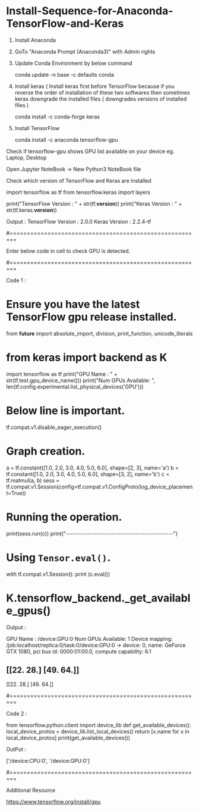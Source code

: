 # Install-Sequence-for-Anaconda-TensorFlow-and-Keras

1) Install Anaconda
2) GoTo "Anaconda Prompt (Anaconda3)" with Admin rights
3) Update Conda Environment by below command

     conda update -n base -c defaults conda
     
4) Install keras ( Install keras first before TensorFlow because if you reverse the order of installation of these two softwares then
   sometimes keras downgrade the installed files ( downgrades versions of installed files )
   
     conda install -c conda-forge keras
     
5) Install TensorFlow 

     conda install -c anaconda tensorflow-gpu
     

Check if tensorflow-gpu shows GPU list available on your device eg. Laptop, Desktop

Open Jupyter NoteBook -> New Python3 NoteBook file

Check which version of TensorFlow and Keras are installed

import tensorflow as tf
from tensorflow.keras import layers

print("TensorFlow Version : " + str(tf.__version__))
print("Keras Version : " + str(tf.keras.__version__))

Output :
TensorFlow Version : 2.0.0
Keras Version : 2.2.4-tf

#========================================================


Enter below code in cell to check GPU is detected.



#========================================================

Code 1 :

# Ensure you have the latest TensorFlow gpu release installed.
from __future__ import absolute_import, division, print_function, unicode_literals
# from keras import backend as K

import tensorflow as tf
print("GPU Name : " + str(tf.test.gpu_device_name()))
print("Num GPUs Available: ", len(tf.config.experimental.list_physical_devices('GPU')))

# Below line is important.
tf.compat.v1.disable_eager_execution()

# Graph creation.
a = tf.constant([1.0, 2.0, 3.0, 4.0, 5.0, 6.0], shape=[2, 3], name='a')
b = tf.constant([1.0, 2.0, 3.0, 4.0, 5.0, 6.0], shape=[3, 2], name='b')
c = tf.matmul(a, b)
sess = tf.compat.v1.Session(config=tf.compat.v1.ConfigProto(log_device_placement=True))
# Running the operation.
print(sess.run(c))
print("---------------------------------------------")
# Using `Tensor.eval()`.
with tf.compat.v1.Session():
  print (c.eval())

# K.tensorflow_backend._get_available_gpus()

Output :

GPU Name : /device:GPU:0
Num GPUs Available:  1
Device mapping:
/job:localhost/replica:0/task:0/device:GPU:0 -> device: 0, name: GeForce GTX 1080, pci bus id: 0000:01:00.0, compute capability: 6.1

[[22. 28.]
 [49. 64.]]
---------------------------------------------
[[22. 28.]
 [49. 64.]]
 
#========================================================

Code 2 :

from tensorflow.python.client import device_lib
def get_available_devices():
    local_device_protos = device_lib.list_local_devices()
    return [x.name for x in local_device_protos]
print(get_available_devices()) 


OutPut :

['/device:CPU:0', '/device:GPU:0']

#========================================================

Additional Resource

https://www.tensorflow.org/install/gpu


